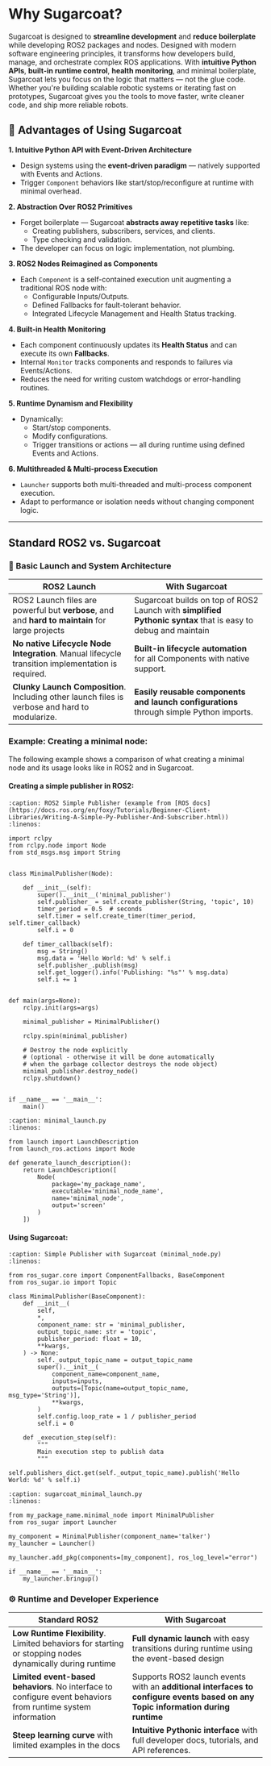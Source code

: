 # Why Sugarcoat?

Sugarcoat is designed to **streamline development** and **reduce boilerplate** while developing ROS2 packages and nodes. Designed with modern software engineering principles, it transforms how developers build, manage, and orchestrate complex ROS applications. With **intuitive Python APIs**, **built-in runtime control**, **health monitoring**, and minimal boilerplate, Sugarcoat lets you focus on the logic that matters — not the glue code. Whether you're building scalable robotic systems or iterating fast on prototypes, Sugarcoat gives you the tools to move faster, write cleaner code, and ship more reliable robots.

## 🚀 Advantages of Using Sugarcoat

**1. Intuitive Python API with Event-Driven Architecture**

- Design systems using the **event-driven paradigm** — natively supported with Events and Actions.
- Trigger `Component` behaviors like start/stop/reconfigure at runtime with minimal overhead.

**2. Abstraction Over ROS2 Primitives**

- Forget boilerplate — Sugarcoat **abstracts away repetitive tasks** like:
  - Creating publishers, subscribers, services, and clients.
  - Type checking and validation.
- The developer can focus on logic implementation, not plumbing.

**3. ROS2 Nodes Reimagined as Components**

- Each `Component` is a self-contained execution unit augmenting a traditional ROS node with:
  - Configurable Inputs/Outputs.
  - Defined Fallbacks for fault-tolerant behavior.
  - Integrated Lifecycle Management and Health Status tracking.

**4. Built-in Health Monitoring**

- Each component continuously updates its **Health Status** and can execute its own **Fallbacks**.
- Internal `Monitor` tracks components and responds to failures via Events/Actions.
- Reduces the need for writing custom watchdogs or error-handling routines.

**5. Runtime Dynamism and Flexibility**

- Dynamically:
  - Start/stop components.
  - Modify configurations.
  - Trigger transitions or actions — all during runtime using defined Events and Actions.

**6. Multithreaded & Multi-process Execution**

- `Launcher` supports both multi-threaded and multi-process component execution.
- Adapt to performance or isolation needs without changing component logic.

---

## Standard ROS2 vs. Sugarcoat

### 🔧 Basic Launch and System Architecture

| **ROS2 Launch**                                                                                   | **With Sugarcoat**                                                                                            |
| ------------------------------------------------------------------------------------------------- | ------------------------------------------------------------------------------------------------------------- |
| ROS2 Launch files are powerful but **verbose**, and and **hard to maintain** for large projects   | Sugarcoat builds on top of ROS2 Launch with **simplified Pythonic syntax** that is easy to debug and maintain |
| **No native Lifecycle Node Integration**. Manual lifecycle transition implementation is required. | **Built-in lifecycle automation** for all Components with native support.                                     |
| **Clunky Launch Composition**. Including other launch files is verbose and hard to modularize.    | **Easily reusable components and launch configurations** through simple Python imports.                       |

### Example: Creating a minimal node:

The following example shows a comparison of what creating a minimal node and its usage looks like in ROS2 and in Sugarcoat.

#### Creating a simple publisher in ROS2:

```{code-block} python
:caption: ROS2 Simple Publisher (example from [ROS docs](https://docs.ros.org/en/foxy/Tutorials/Beginner-Client-Libraries/Writing-A-Simple-Py-Publisher-And-Subscriber.html))
:linenos:

import rclpy
from rclpy.node import Node
from std_msgs.msg import String


class MinimalPublisher(Node):

    def __init__(self):
        super().__init__('minimal_publisher')
        self.publisher_ = self.create_publisher(String, 'topic', 10)
        timer_period = 0.5  # seconds
        self.timer = self.create_timer(timer_period, self.timer_callback)
        self.i = 0

    def timer_callback(self):
        msg = String()
        msg.data = 'Hello World: %d' % self.i
        self.publisher_.publish(msg)
        self.get_logger().info('Publishing: "%s"' % msg.data)
        self.i += 1


def main(args=None):
    rclpy.init(args=args)

    minimal_publisher = MinimalPublisher()

    rclpy.spin(minimal_publisher)

    # Destroy the node explicitly
    # (optional - otherwise it will be done automatically
    # when the garbage collector destroys the node object)
    minimal_publisher.destroy_node()
    rclpy.shutdown()


if __name__ == '__main__':
    main()
```

```{code-block} python
:caption: minimal_launch.py
:linenos:

from launch import LaunchDescription
from launch_ros.actions import Node

def generate_launch_description():
    return LaunchDescription([
        Node(
            package='my_package_name',
            executable='minimal_node_name',
            name='minimal_node',
            output='screen'
        )
    ])
```

#### Using Sugarcoat:

```{code-block} python
:caption: Simple Publisher with Sugarcoat (minimal_node.py)
:linenos:

from ros_sugar.core import ComponentFallbacks, BaseComponent
from ros_sugar.io import Topic

class MinimalPublisher(BaseComponent):
    def __init__(
        self,
        *,
        component_name: str = 'minimal_publisher,
        output_topic_name: str = 'topic',
        publisher_period: float = 10,
        **kwargs,
    ) -> None:
        self._output_topic_name = output_topic_name
        super().__init__(
            component_name=component_name,
            inputs=inputs,
            outputs=[Topic(name=output_topic_name, msg_type='String')],
            **kwargs,
        )
        self.config.loop_rate = 1 / publisher_period
        self.i = 0

    def _execution_step(self):
        """
        Main execution step to publish data
        """
        self.publishers_dict.get(self._output_topic_name).publish('Hello World: %d' % self.i)
```

```{code-block} python
:caption: sugarcoat_minimal_launch.py
:linenos:

from my_package_name.minimal_node import MinimalPublisher
from ros_sugar import Launcher

my_component = MinimalPublisher(component_name='talker')
my_launcher = Launcher()

my_launcher.add_pkg(components=[my_component], ros_log_level="error")

if __name__ == '__main__':
    my_launcher.bringup()
```

### ⚙️ Runtime and Developer Experience

| **Standard ROS2**                                                                                            | **With Sugarcoat**                                                                                                              |
| ------------------------------------------------------------------------------------------------------------ | ------------------------------------------------------------------------------------------------------------------------------- |
| **Low Runtime Flexibility**. Limited behaviors for starting or stopping nodes dynamically during runtime     | **Full dynamic launch** with easy transitions during runtime using the event-based design                                       |
| **Limited event-based behaviors**. No interface to configure event behaviors from runtime system information | Supports ROS2 launch events with an **additional interfaces to configure events based on any Topic information during runtime** |
| **Steep learning curve** with limited examples in the docs                                                   | **Intuitive Pythonic interface** with full developer docs, tutorials, and API references.                                       |
